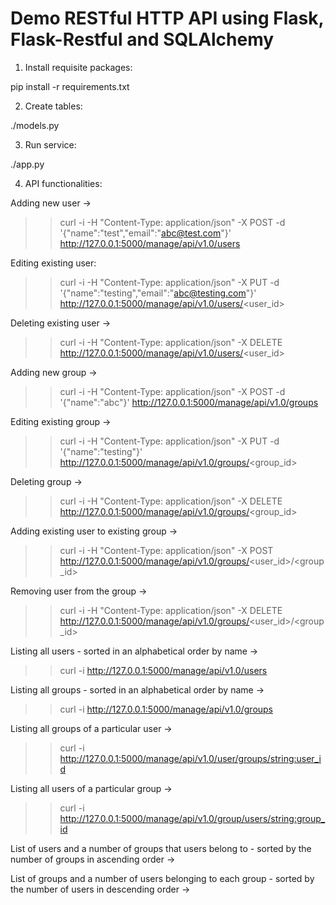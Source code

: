 Demo RESTful HTTP API using Flask, Flask-Restful and SQLAlchemy
===================

1. Install requisite packages:

pip install -r requirements.txt

2. Create tables:

./models.py

3. Run service:

./app.py

4. API functionalities:

Adding new user ->

>> curl -i -H "Content-Type: application/json" -X POST -d '{"name":"test","email":"abc@test.com"}' http://127.0.0.1:5000/manage/api/v1.0/users

Editing existing user:

>> curl -i -H "Content-Type: application/json" -X PUT -d '{"name":"testing","email":"abc@testing.com"}' http://127.0.0.1:5000/manage/api/v1.0/users/<user_id>

Deleting existing user ->

>> curl -i -H "Content-Type: application/json" -X DELETE http://127.0.0.1:5000/manage/api/v1.0/users/<user_id>

Adding new group ->

>> curl -i -H "Content-Type: application/json" -X POST -d '{"name":"abc"}' http://127.0.0.1:5000/manage/api/v1.0/groups

Editing existing group ->

>> curl -i -H "Content-Type: application/json" -X PUT -d '{"name":"testing"}' http://127.0.0.1:5000/manage/api/v1.0/groups/<group_id>

Deleting group ->

>> curl -i -H "Content-Type: application/json" -X DELETE http://127.0.0.1:5000/manage/api/v1.0/groups/<group_id>

Adding existing user to existing group ->

>> curl -i -H "Content-Type: application/json" -X POST http://127.0.0.1:5000/manage/api/v1.0/groups/<user_id>/<group_id>

Removing user from the group ->

>> curl -i -H "Content-Type: application/json" -X DELETE http://127.0.0.1:5000/manage/api/v1.0/groups/<user_id>/<group_id>

Listing all users - sorted in an alphabetical order by name ->

>> curl -i http://127.0.0.1:5000/manage/api/v1.0/users

Listing all groups - sorted in an alphabetical order by name ->

>> curl -i http://127.0.0.1:5000/manage/api/v1.0/groups

Listing all groups of a particular user ->

>> curl -i http://127.0.0.1:5000/manage/api/v1.0/user/groups/<string:user_id>

Listing all users of a particular group ->

>> curl -i http://127.0.0.1:5000/manage/api/v1.0/group/users/<string:group_id>

List of users and a number of groups that users belong to - sorted by the number of groups in ascending order ->

List of groups and a number of users belonging to each group - sorted by the number of users in descending order ->

